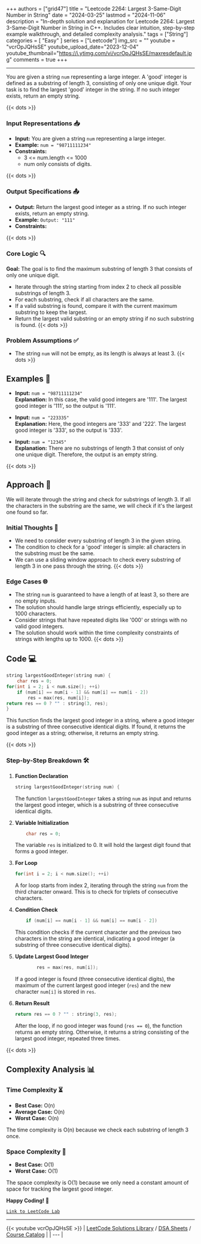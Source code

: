 
+++
authors = ["grid47"]
title = "Leetcode 2264: Largest 3-Same-Digit Number in String"
date = "2024-03-25"
lastmod = "2024-11-06"
description = "In-depth solution and explanation for Leetcode 2264: Largest 3-Same-Digit Number in String in C++. Includes clear intuition, step-by-step example walkthrough, and detailed complexity analysis."
tags = ["String"]
categories = [
    "Easy"
]
series = ["Leetcode"]
img_src = ""
youtube = "vcrOpJQHsSE"
youtube_upload_date="2023-12-04"
youtube_thumbnail="https://i.ytimg.com/vi/vcrOpJQHsSE/maxresdefault.jpg"
comments = true
+++



---
You are given a string `num` representing a large integer. A 'good' integer is defined as a substring of length 3, consisting of only one unique digit. Your task is to find the largest 'good' integer in the string. If no such integer exists, return an empty string.
<!--more-->
{{< dots >}}
### Input Representations 📥
- **Input:** You are given a string `num` representing a large integer.
- **Example:** `num = "98711111234"`
- **Constraints:**
	- 3 <= num.length <= 1000
	- num only consists of digits.

{{< dots >}}
### Output Specifications 📤
- **Output:** Return the largest good integer as a string. If no such integer exists, return an empty string.
- **Example:** `Output: "111"`
- **Constraints:**

{{< dots >}}
### Core Logic 🔍
**Goal:** The goal is to find the maximum substring of length 3 that consists of only one unique digit.

- Iterate through the string starting from index 2 to check all possible substrings of length 3.
- For each substring, check if all characters are the same.
- If a valid substring is found, compare it with the current maximum substring to keep the largest.
- Return the largest valid substring or an empty string if no such substring is found.
{{< dots >}}
### Problem Assumptions ✅
- The string `num` will not be empty, as its length is always at least 3.
{{< dots >}}
## Examples 🧩
- **Input:** `num = "98711111234"`  \
  **Explanation:** In this case, the valid good integers are '111'. The largest good integer is '111', so the output is '111'.

- **Input:** `num = "223335"`  \
  **Explanation:** Here, the good integers are '333' and '222'. The largest good integer is '333', so the output is '333'.

- **Input:** `num = "12345"`  \
  **Explanation:** There are no substrings of length 3 that consist of only one unique digit. Therefore, the output is an empty string.

{{< dots >}}
## Approach 🚀
We will iterate through the string and check for substrings of length 3. If all the characters in the substring are the same, we will check if it's the largest one found so far.

### Initial Thoughts 💭
- We need to consider every substring of length 3 in the given string.
- The condition to check for a 'good' integer is simple: all characters in the substring must be the same.
- We can use a sliding window approach to check every substring of length 3 in one pass through the string.
{{< dots >}}
### Edge Cases 🌐
- The string `num` is guaranteed to have a length of at least 3, so there are no empty inputs.
- The solution should handle large strings efficiently, especially up to 1000 characters.
- Consider strings that have repeated digits like '000' or strings with no valid good integers.
- The solution should work within the time complexity constraints of strings with lengths up to 1000.
{{< dots >}}
## Code 💻
```cpp
string largestGoodInteger(string num) {
    char res = 0;
for(int i = 2; i < num.size(); ++i)
    if (num[i] == num[i - 1] && num[i] == num[i - 2])
        res = max(res, num[i]);
return res == 0 ? "" : string(3, res);
}
```

This function finds the largest good integer in a string, where a good integer is a substring of three consecutive identical digits. If found, it returns the good integer as a string; otherwise, it returns an empty string.

{{< dots >}}
### Step-by-Step Breakdown 🛠️
1. **Function Declaration**
	```cpp
	string largestGoodInteger(string num) {
	```
	The function `largestGoodInteger` takes a string `num` as input and returns the largest good integer, which is a substring of three consecutive identical digits.

2. **Variable Initialization**
	```cpp
	    char res = 0;
	```
	The variable `res` is initialized to 0. It will hold the largest digit found that forms a good integer.

3. **For Loop**
	```cpp
	for(int i = 2; i < num.size(); ++i)
	```
	A for loop starts from index 2, iterating through the string `num` from the third character onward. This is to check for triplets of consecutive characters.

4. **Condition Check**
	```cpp
	    if (num[i] == num[i - 1] && num[i] == num[i - 2])
	```
	This condition checks if the current character and the previous two characters in the string are identical, indicating a good integer (a substring of three consecutive identical digits).

5. **Update Largest Good Integer**
	```cpp
	        res = max(res, num[i]);
	```
	If a good integer is found (three consecutive identical digits), the maximum of the current largest good integer (`res`) and the new character `num[i]` is stored in `res`.

6. **Return Result**
	```cpp
	return res == 0 ? "" : string(3, res);
	```
	After the loop, if no good integer was found (`res == 0`), the function returns an empty string. Otherwise, it returns a string consisting of the largest good integer, repeated three times.

{{< dots >}}
## Complexity Analysis 📊
### Time Complexity ⏳
- **Best Case:** O(n)
- **Average Case:** O(n)
- **Worst Case:** O(n)

The time complexity is O(n) because we check each substring of length 3 once.

### Space Complexity 💾
- **Best Case:** O(1)
- **Worst Case:** O(1)

The space complexity is O(1) because we only need a constant amount of space for tracking the largest good integer.

**Happy Coding! 🎉**


[`Link to LeetCode Lab`](https://leetcode.com/problems/largest-3-same-digit-number-in-string/description/)

---
{{< youtube vcrOpJQHsSE >}}
| [LeetCode Solutions Library](https://grid47.xyz/leetcode/) / [DSA Sheets](https://grid47.xyz/sheets/) / [Course Catalog](https://grid47.xyz/courses/) |
| --- |
